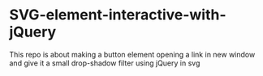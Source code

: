 # SVG-element-interactive-with-jQuery
This repo is about making a button element opening a link in new window and give it a small drop-shadow filter using jQuery in svg 

